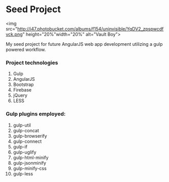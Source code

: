 # Seed Project

<img src="http://i47.photobucket.com/albums/f154/uninvisible/YqDV2_zpspwcdfvck.png" height="20%"width="20%" alt="Vault Boy">

My seed project for future AngularJS web app development utilizing a gulp powered workflow.

### Project technologies
1. Gulp
2. AngularJS
3. Bootstrap
4. Firebase
5. jQuery
6. LESS

### Gulp plugins employed:

1. gulp-util
2. gulp-concat
3. gulp-browserify
4. gulp-connect
5. gulp-if
6. gulp-uglify
7. gulp-html-minify
8. gulp-jsonminify
9. gulp-minify-css
10. gulp-less
